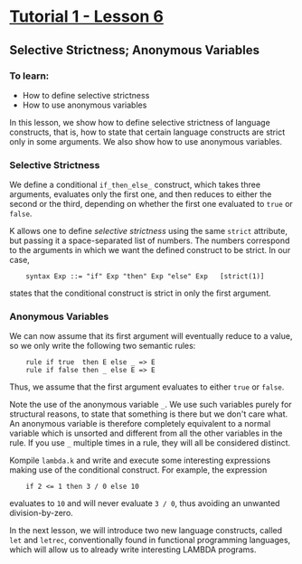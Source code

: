 # [Tutorial 1 - Lesson 6](https://www.youtube.com/watch?v=IreP6DFPWdk)
## Selective Strictness; Anonymous Variables

### To learn:
* How to define selective strictness
* How to use anonymous variables

In this lesson, we show how to define selective strictness of language constructs, that is, how to state that certain language constructs are strict only in some arguments.  We also show how to use anonymous variables.


### Selective Strictness
We define a conditional `if_then_else_` construct, which takes three arguments, evaluates only the first one, and then reduces to either the second or the third, depending on whether the first one evaluated to `true` or `false`.

K allows one to define *selective strictness* using the same `strict` attribute, but passing it a space-separated list of numbers.  The numbers correspond to the arguments in which we want the defined construct to be strict.  In our case,
```
	syntax Exp ::= "if" Exp "then" Exp "else" Exp   [strict(1)]
```

states that the conditional construct is strict in only the first argument.


### Anonymous Variables
We can now assume that its first argument will eventually reduce to a value, so we only write the following two semantic rules:
```
	rule if true  then E else _ => E
	rule if false then _ else E => E
```

Thus, we assume that the first argument evaluates to either `true` or `false`.

Note the use of the anonymous variable `_`.  We use such variables purely for structural reasons, to state that something is there but we don't care what.  An anonymous variable is therefore completely equivalent to a normal variable which is unsorted and different from all the other variables in the rule.  If you use `_` multiple times in a rule, they will all be considered distinct.

Kompile `lambda.k` and write and execute some interesting expressions making use of the conditional construct.  For example, the expression
```
	if 2 <= 1 then 3 / 0 else 10
```

evaluates to `10` and will never evaluate `3 / 0`, thus avoiding an unwanted division-by-zero.

In the next lesson, we will introduce two new language constructs, called `let` and `letrec`, conventionally found in functional programming languages, which will allow us to already write interesting LAMBDA programs.

